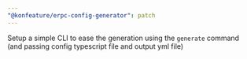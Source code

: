 ```yaml
---
"@konfeature/erpc-config-generator": patch
---
```


Setup a simple CLI to ease the generation using the `generate` command (and passing config typescript file and output yml file)
